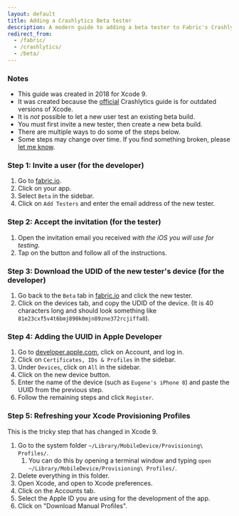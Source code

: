 ```yaml
---
layout: default
title: Adding a Crashlytics Beta tester
description: A modern guide to adding a beta tester to Fabric's Crashlytics.
redirect_from: 
  - /fabric/
  - /crashlytics/
  - /beta/
---
```


### Notes

* This guide was created in 2018 for Xcode 9.
* It was created because the [official](https://docs.fabric.io/apple/beta/beta-walkthrough.html#inviting-testers) Crashlytics guide is for outdated versions of Xcode.
* It is *not* possible to let a new user test an existing beta build.
* You must first invite a new tester, then create a new beta build.
* There are multiple ways to do some of the steps below.
* Some steps may change over time. If you find something broken, please [let me know](https://uihex.com).

### Step 1: Invite a user (for the developer)

1. Go to [fabric.io](https://fabric.io/).
2. Click on your app.
3. Select `Beta` in the sidebar.
4. Click on `Add Testers` and enter the email address of the new tester.

### Step 2: Accept the invitation (for the tester)

1. Open the invitation email you received *with the iOS you will use for testing*.
2. Tap on the button and follow all of the instructions.

### Step 3: Download the UDID of the new tester's device (for the developer)

1. Go back to the `Beta` tab in [fabric.io](https://fabric.io/) and click the new tester.
2. Click on the devices tab, and copy the UDID of the device. (It is 40 characters long and should look something like `81e23cxf5v4t6bmj890k0mjn89zne372rcjiffa8`).

### Step 4: Adding the UUID in Apple Developer

1. Go to [developer.apple.com](https://developer.apple.com/), click on Account, and log in.
2. Click on `Certificates, IDs & Profiles` in the sidebar.
3. Under `Devices`, click on `All` in the sidebar.
4. Click on the new device button.
5. Enter the name of the device (such as `Eugene's iPhone 8`) and paste the UUID from the previous step.
6. Follow the remaining steps and click `Register`.

### Step 5: Refreshing your Xcode Provisioning Profiles

This is the tricky step that has changed in Xcode 9.

1. Go to the system folder `~/Library/MobileDevice/Provisioning\ Profiles/`.
    1. You can do this by opening a terminal window and typing `open ~/Library/MobileDevice/Provisioning\ Profiles/`.
2. Delete everything in this folder.
3. Open Xcode, and open to Xcode preferences.
5. Click on the Accounts tab.
6. Select the Apple ID you are using for the development of the app.
7. Click on "Download Manual Profiles".

